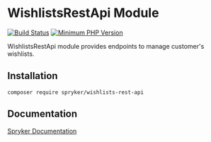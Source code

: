 # WishlistsRestApi Module
[![Build Status](https://travis-ci.org/spryker/wishlists-rest-api.svg)](https://travis-ci.org/spryker/wishlists-rest-api)
[![Minimum PHP Version](https://img.shields.io/badge/php-%3E%3D%207.3-8892BF.svg)](https://php.net/)

WishlistsRestApi module provides endpoints to manage customer's wishlists.

## Installation

```
composer require spryker/wishlists-rest-api
```

## Documentation

[Spryker Documentation](https://academy.spryker.com/developing_with_spryker/module_guide/modules.html)
